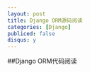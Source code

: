 ```yaml
---
layout: post
title: Django ORM源码阅读
categories: [Django]
publiced: false
disqus: y 
---
```


##Django ORM代码阅读
